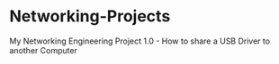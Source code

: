 # Networking-Projects
My Networking Engineering Project 1.0 -  How to share a USB Driver to another Computer
